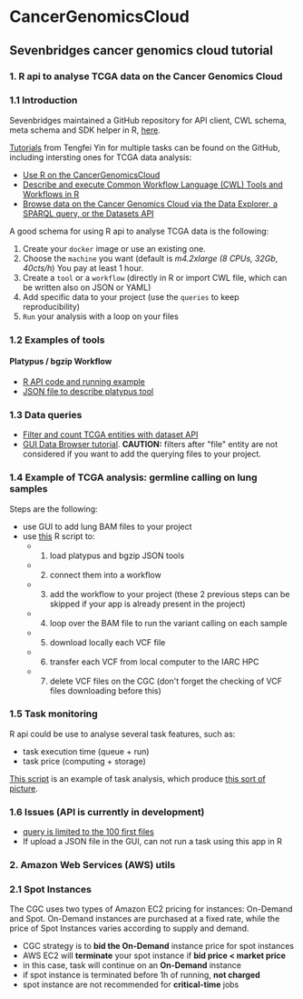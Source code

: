 # CancerGenomicsCloud

## Sevenbridges cancer genomics cloud tutorial

### 1. R api to analyse TCGA data on the Cancer Genomics Cloud

### 1.1 Introduction

Sevenbridges maintained a GitHub repository for API client, CWL schema, meta schema and SDK helper in R, [here](https://github.com/sbg/sevenbridges-r).  

[Tutorials](https://github.com/sbg/sevenbridges-r#tutorials) from Tengfei Yin for multiple tasks can be found on the GitHub, including intersting ones for TCGA data analysis:

  - [Use R on the CancerGenomicsCloud](http://www.tengfei.name/sevenbridges/vignettes/bioc-workflow.html)
  - [Describe and execute Common Workflow Language (CWL) Tools and Workflows in R](http://www.tengfei.name/sevenbridges/vignettes/apps.html)
  - [Browse data on the Cancer Genomics Cloud via the Data Explorer, a SPARQL query,
or the Datasets API](http://www.tengfei.name/sevenbridges/vignettes/cgc-sparql.html)  

A good schema for using R api to analyse TCGA data is the following:  

  1. Create your `docker` image or use an existing one.
  2. Choose the `machine` you want (default is _m4.2xlarge (8 CPUs, 32Gb_, _40cts/h_) You pay at least 1 hour.
  3. Create a `tool` or a `workflow` (directly in R or import CWL file, which can be written also on JSON or YAML)
  4. Add specific data to your project (use the `queries` to keep reproducibility)  
  5. `Run` your analysis with a loop on your files

### 1.2 Examples of tools

#### Platypus / bgzip Workflow

 - [R API code and running example](https://github.com/tdelhomme/CancerGenomicsCloud/blob/master/code/platypus_bgzip_workflow.r)
 - [JSON file to describe platypus tool](https://github.com/tdelhomme/CancerGenomicsCloud/blob/master/code/platypus.json)

### 1.3 Data queries

 * [Filter and count TCGA entities with dataset API](https://github.com/tdelhomme/CancerGenomicsCloud/blob/master/READMEs/dataset_API.md)  
 * [GUI Data Browser tutorial](https://www.youtube.com/watch?v=MOOQ1BFA_JU&index=1&list=PLWTWIYwwk-kfiPNnOn5QPyJNs4LT0OIXN). __CAUTION:__ filters after "file" entity are not considered if you want to add the querying files to your project.

### 1.4 Example of TCGA analysis: germline calling on lung samples

Steps are the following:
  * use GUI to add lung BAM files to your project
  * use [this](https://github.com/tdelhomme/CancerGenomicsCloud/blob/master/code/TCGA_germline_platypus.r) R script to:
    * 1. load platypus and bgzip JSON tools
    * 2. connect them into a workflow
    * 3. add the workflow to your project (these 2 previous steps can be skipped if your app is already present in the project)
    * 4. loop over the BAM file to run the variant calling on each sample 
    * 5. download locally each VCF file
    * 6. transfer each VCF from local computer to the IARC HPC
    * 7. delete VCF files on the CGC (don't forget the checking of VCF files downloading before this)


### 1.5 Task monitoring

R api could be use to analyse several task features, such as:
  * task execution time (queue + run)
  * task price (computing + storage)

[This script](https://github.com/tdelhomme/CancerGenomicsCloud/blob/master/code/task_monitoring.r) is an example of task analysis, which produce [this sort of picture](https://github.com/tdelhomme/CancerGenomicsCloud_tutorial/blob/master/images/tasks.png).

### 1.6 Issues (API is currently in development)

- [query is limited to the 100 first files](https://github.com/sbg/sevenbridges-r/issues/60)
- If upload a JSON file in the GUI, can not run a task using this app in R

### 2. Amazon Web Services (AWS) utils

### 2.1 Spot Instances
The CGC uses two types of Amazon EC2 pricing for instances: On-Demand and Spot. On-Demand instances are purchased at a fixed rate, while the price of Spot Instances varies according to supply and demand.

 * CGC strategy is to __bid the On-Demand__ instance price for spot instances
 * AWS EC2 will __terminate__ your spot instance if __bid price < market price__
 * in this case, task will continue on an __On-Demand__ instance  
 * if spot instance is terminated before 1h of running, __not charged__  
 * spot instance are not recommended for __critical-time__ jobs
